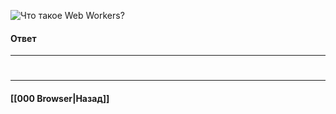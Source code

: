 ![Что такое Web Workers?](https://youtu.be/V-m0sQ-hW58?t=811)

#### Ответ

___
#

___

#### [[000 Browser|Назад]]